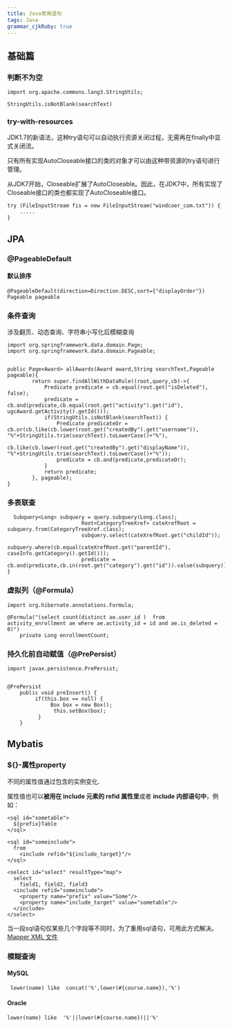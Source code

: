 ```yaml
---
title: Java常用语句 
tags: Java
grammar_cjkRuby: true
---
```

## 基础篇
### 判断不为空
```
import org.apache.commons.lang3.StringUtils;

StringUtils.isNotBlank(searchText)
```
### try-with-resources
JDK1.7的新语法，这种try语句可以自动执行资源关闭过程，无需再在finally中显式关闭流。

只有所有实现AutoCloseable接口的类的对象才可以由这种带资源的try语句进行管理。

从JDK7开始，Closeable扩展了AutoCloseable。因此，在JDK7中，所有实现了Closeable接口的类也都实现了AutoCloseable接口。

```
try (FileInputStream fis = new FileInputStream("windcoer_com.txt")) {
	.....
}
```
## JPA
### @PageableDefault
#### 默认排序
```
@PageableDefault(direction=Direction.DESC,sort={"displayOrder"}) Pageable pageable
```
### 条件查询
涉及翻页、动态查询、字符串小写化后模糊查询
```
import org.springframework.data.domain.Page;
import org.springframework.data.domain.Pageable;


public Page<Award> allAwards(Award award,String searchText,Pageable pageable){
		return super.findAllWithDataRule((root,query,cb)->{
			Predicate predicate = cb.equal(root.get("isDeleted"), false);
			predicate = cb.and(predicate,cb.equal(root.get("activity").get("id"), ugcAward.getActivity().getId()));			
			if(StringUtils.isNotBlank(searchText)) {
				Predicate predicateOr = cb.or(cb.like(cb.lower(root.get("createdBy").get("username")), "%"+StringUtils.trim(searchText).toLowerCase()+"%"),
						cb.like(cb.lower(root.get("createdBy").get("displayName")), "%"+StringUtils.trim(searchText).toLowerCase()+"%"));
				predicate = cb.and(predicate,predicateOr);
			}
			return predicate; 
		}, pageable);
}
```
### 多表联查

```
  Subquery<Long> subquery = query.subquery(Long.class);
	                    Root<CategoryTreeXref> cateXrefRoot = subquery.from(CategoryTreeXref.class);
	                    subquery.select(cateXrefRoot.get("childId"));
	                    subquery.where(cb.equal(cateXrefRoot.get("parentId"), caseInfo.getCategory().getId()));
	                    predicate = cb.and(predicate,cb.in(root.get("category").get("id")).value(subquery));
}
```
### 虚拟列（@Formula）
```
import org.hibernate.annotations.Formula;

@Formula("(select count(distinct ae.user_id )  from activity_enrollment ae where ae.activity_id = id and ae.is_deleted = 0)")
	private Long enrollmentCount;
```
### 持久化前自动赋值（@PrePersist）
```
import javax.persistence.PrePersist;


@PrePersist
	public void preInsert() {
		 if(this.box == null) {
			  Box box = new Box();
			   this.setBox(box);
		  }
	}
```
## Mybatis
### ${}-属性property 

不同的属性值通过包含的实例变化. 

属性值也可以**被用在 include 元素的 refid 属性里**或者 **include 内部语句中**，例如：
```
<sql id="sometable">
  ${prefix}Table
</sql>

<sql id="someinclude">
  from
    <include refid="${include_target}"/>
</sql>

<select id="select" resultType="map">
  select
    field1, field2, field3
  <include refid="someinclude">
    <property name="prefix" value="Some"/>
    <property name="include_target" value="sometable"/>
  </include>
</select>
```
当一段sql语句仅某些几个字段等不同时，为了重用sql语句，可用此方式解决。
[Mapper XML 文件](http://www.mybatis.org/mybatis-3/zh/sqlmap-xml.html)

### 模糊查询
#### MySQL
```
 lower(name) like  concat('%',lower(#{course.name}),'%')
```
#### Oracle
```
lower(name) like  '%'||lower(#{course.name})||'%'
```


